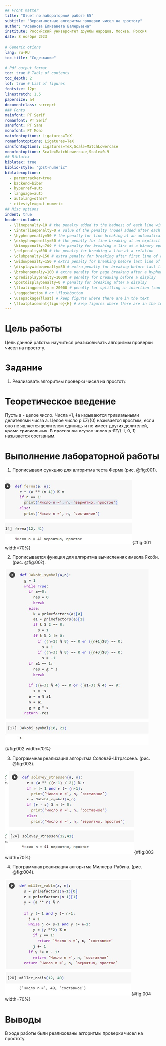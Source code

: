 ```yaml
---
## Front matter
title: "Отчет по лабораторной работе №5"
subtitle: "Вероятностные алгоритмы проверки чисел на простоту"
author: "Асеинова Елизавета Валерьевна"
institute: Российский университет дружбы народов, Москва, Россия
date: 8 ноября 2023

# Generic otions
lang: ru-RU
toc-title: "Содержание"

# Pdf output format
toc: true # Table of contents
toc_depth: 2
lof: true # List of figures
fontsize: 12pt
linestretch: 1.5
papersize: a4
documentclass: scrreprt
### Fonts
mainfont: PT Serif
romanfont: PT Serif
sansfont: PT Sans
monofont: PT Mono
mainfontoptions: Ligatures=TeX
romanfontoptions: Ligatures=TeX
sansfontoptions: Ligatures=TeX,Scale=MatchLowercase
monofontoptions: Scale=MatchLowercase,Scale=0.9
## Biblatex
biblatex: true
biblio-style: "gost-numeric"
biblatexoptions:
  - parentracker=true
  - backend=biber
  - hyperref=auto
  - language=auto
  - autolang=other*
  - citestyle=gost-numeric
## Misc options
indent: true
header-includes:
  - \linepenalty=10 # the penalty added to the badness of each line within a paragraph (no associated penalty node) Increasing the value makes tex try to have fewer lines in the paragraph.
  - \interlinepenalty=0 # value of the penalty (node) added after each line of a paragraph.
  - \hyphenpenalty=50 # the penalty for line breaking at an automatically inserted hyphen
  - \exhyphenpenalty=50 # the penalty for line breaking at an explicit hyphen
  - \binoppenalty=700 # the penalty for breaking a line at a binary operator
  - \relpenalty=500 # the penalty for breaking a line at a relation
  - \clubpenalty=150 # extra penalty for breaking after first line of a paragraph
  - \widowpenalty=150 # extra penalty for breaking before last line of a paragraph
  - \displaywidowpenalty=50 # extra penalty for breaking before last line before a display math
  - \brokenpenalty=100 # extra penalty for page breaking after a hyphenated line
  - \predisplaypenalty=10000 # penalty for breaking before a display
  - \postdisplaypenalty=0 # penalty for breaking after a display
  - \floatingpenalty = 20000 # penalty for splitting an insertion (can only be split footnote in standard LaTeX)
  - \raggedbottom # or \flushbottom
  - \usepackage{float} # keep figures where there are in the text
  - \floatplacement{figure}{H} # keep figures where there are in the text
---
```


# Цель работы

Цель данной работы: научиться реализовывать алгоритмы проверки чисел на простоту.

# Задание

1. Реализовать алгоритмы проверки чисел на простоту.

# Теоретическое введение

Пусть а - целое число. Числа ‡1, ‡а называются тривиальными делителями числа а.
Целое число р €Z/{0) называется простым, если оно не является делителем единицы и не имеет других делителей, кроме тривиальных. В противном случае число p €Z/{-1, 0, 1) называется составным.

# Выполнение лабораторной работы

1. Прописываем функцию для алгоритма теста Ферма  (рис. @fig:001).

![Программная реализация алгоритма теста Ферма.](image/img1.jpg){#fig:001 width=70%}

2. Прописывается функция для алгоритма вычисления символа Якоби. (рис. @fig:002).

![Алгоритм вычисления символа Якоби](image/img2.jpg){#fig:002 width=70%}

3. Программная реализация алгоритма Соловэй-Штрассена.  (рис. @fig:003).

![Программная реализация алгоритма Соловэй-Штрассена](image/img3.jpg){#fig:003 width=70%}

4. Программная реализация алгоритма Миллера-Рабина. (рис. @fig:004).

![Программная реализация алгоритма Миллера-Рабина.](image/img4.jpg){#fig:004 width=70%}

# Выводы

В ходе работы были реализованы алгоритмы проверки чисел на простоту.
